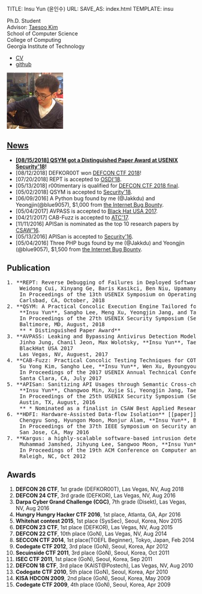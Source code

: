 TITLE: Insu Yun (윤인수)
URL:
SAVE_AS: index.html
TEMPLATE: insu

<div class="row">
  <div class="col-sm-8">
    <p>
      Ph.D. Student</br>
      Advisor: <a href="http://taesoo.gtisc.gatech.edu">Taesoo Kim</a></br>
      School of Computer Science</br>
      College of Computing</br>
      Georgia Institute of Technology</br>
    </p>
    <ul>
        <li> <a href="assets/cv.pdf">CV</a> </li>
        <li> <a href="https://github.com/jakkdu">github</li>
    </ul>
  </div>
  <div class="col-sm-4">
    <img src=" assets/images/insu.jpg" />
  </div>
</div>

News
----
- **[08/15/2018] QSYM got a Distinguished Paper Award at [USENIX Security'18](https://www.usenix.org/conference/usenixsecurity18/presentation/yun)!**
- [08/12/2018] DEFKOR00T won [DEFCON CTF 2018](https://twitter.com/oooverflow/status/1028814424352550912)!
- [07/20/2018] REPT is accepted to [OSDI'18](https://www.usenix.org/conference/osdi18).
- [05/13/2018] r00timentary is qualified for [DEFCON CTF 2018 final](https://twitter.com/oooverflow/status/995816622441955328).
- [05/02/2018] QSYM is accepted to [Security'18](https://www.usenix.org/conference/usenixsecurity18).
- [06/09/2016] A Python bug found by me (@Jakkdu) and Yeongjin(@blue9057), $1,000 from [the Internet Bug Bounty](https://hackerone.com/ibb-python).
- [05/04/2017] AVPASS is accepted to [Black Hat USA 2017](https://www.blackhat.com/us-17/).
- [04/21/2017] CAB-Fuzz is accepted to [ATC'17](https://www.usenix.org/conference/atc17).
- [11/11/2016] APISan is nominated as the top 10 research papers by [CSAW'16](https://csaw.engineering.nyu.edu/research).
- [05/13/2016] APISan is accepted to [Security'16](https://www.usenix.org/conference/usenixsecurity16).
- [05/04/2016] Three PHP bugs found by me (@Jakkdu) and Yeongjin (@blue9057), $1,500 from [the Internet Bug Bounty](https://hackerone.com/ibb-php).

Publication
-----------
<pre>
1. **REPT: Reverse Debugging of Failures in Deployed Software (to appear)**
    Weidong Cui, Xinyang Ge, Baris Kasikci, Ben Niu, Upamanyu Sharma, Ruoyu Wang, and **Insu Yun** (alphabetical)
    In Proceedings of the 13th USENIX Symposium on Operating Systems Design and Implementation (OSDI 2018)
    Carlsbad, CA, October, 2018
2. **QSYM: A Practical Concolic Execution Engine Tailored for Hybrid Fuzzing** [[paper]](pubs/2018/yun:qsym.pdf) [[slides]](pubs/2018/yun:qsym-slides.pdf) [[code]](https://github.com/sslab-gatech/qsym)
    **Insu Yun**, Sangho Lee, Meng Xu, Yeongjin Jang, and Taesoo Kim
    In Proceedings of the 27th USENIX Security Symposium (Security 2018)
    Baltimore, MD, August, 2018
    ** * Distinguished Paper Award**
3. **AVPASS: Leaking and Bypassing Antivirus Detection Model Automatically** [[slides]](pubs/2017/jung:avpass-slides.pdf) [[code]](https://github.com/sslab-gatech/avpass)
    Jinho Jung, Chanil Jeon, Max Wolotsky, **Insu Yun**, Taesoo Kim
    BlackHat USA 2017 
    Las Vegas, NV, Auguest, 2017
4. **CAB-Fuzz: Practical Concolic Testing Techniques for COTS Operating Systems**
    Su Yong Kim, Sangho Lee, **Insu Yun**, Wen Xu, Byoungyoung Lee, Youngtae Yun, Taesoo Kim [[paper]](pubs/2017/kim:cab-fuzz.pdf) [[slides]](pubs/2017/kim:cab-fuzz-slides.pdf)
    In Proceedings of the 2017 USENIX Annual Technical Conference (ATC 2017)
    Santa Clara, CA, July 2017 
5. **APISan: Sanitizing API Usages through Semantic Cross-checking** [[paper]](pubs/2016/yun:apisan.pdf) [[slides]](pubs/2016/yun:apisan-slides.pdf) [[code]](https://github.com/sslab-gatech/apisan)
    **Insu Yun**, Changwoo Min, Xujie Si, Yeongjin Jang, Taesoo Kim, Mayur Naik
    In Proceedings of the 25th USENIX Security Symposium (Security 2016) 
    Austin, TX, August, 2016 
    ** * Nominated as a finalist in CSAW Best Applied Research Paper Award 2016 **
6. **HDFI: Hardware-Assisted Data-flow Isolation** [[paper]](pubs/2016/song:hdfi.pdf) [[slides]](pubs/2016/song:hdfi-slides.pdf) [[code]](https://github.com/sslab-gatech/hdfi)
    Chengyu Song, Hyungon Moon, Monjur Alam, **Insu Yun**, Byoungyoung Lee, Taesoo Kim, Wenke Lee, Yunheung Paek
    In Proceedings of the 37th IEEE Symposium on Security and Privacy (Oakland 2016)
    San Jose, CA, May 2016 
7. **Kargus: a highly-scalable software-based intrusion detection system** [[paper]](pubs/2012/jamshed:kargus.pdf)
    Muhammad Jamshed, Jihyung Lee, Sangwoo Moon, **Insu Yun**, Deokjin Kim, Sungryoul Lee, Yung Yi, KyoungSoo Park
    In Proceedings of the 19th ACM Conference on Computer and Communications Security (CCS 2012)
    Raleigh, NC, Oct 2012
</pre>

Awards
------
1. **DEFCON 26 CTF**, 1st grade (DEFKOR00T), Las Vegas, NV, Aug 2018
2. **DEFCON 24 CTF**, 3rd grade (DEFKOR), Las Vegas, NV, Aug 2016
3. **Darpa Cyber Grand Challenge (CGC)**, 7th grade (Disekt), Las Vegas, NV, Aug 2016
4. **Hungry Hungry Hacker CTF 2016**, 1st place, Atlanta, GA, Apr 2016
5. **Whitehat contest 2015**, 1st place (SysSec), Seoul, Korea, Nov 2015
6. **DEFCON 23 CTF**, 1st place (DEFKOR), Las Vegas, NV, Aug 2015
7. **DEFCON 22 CTF**, 10th place (GoN), Las Vegas, NV, Aug 2014
8. **SECCON CTF 2014**, 1st place(TOEFL Beginner), Tokyo, Japan, Feb 2014
9. **Codegate CTF 2012**, 3rd place (GoN), Seoul, Korea, Apr 2012
10. **Secuinside CTF 2011**, 3rd place (GoN), Seoul, Korea, Oct 2011
11. **ISEC CTF 2011**, 1st place (GoN), Seoul, Korea, Sep 2011
12. **DEFCON 18 CTF**, 3rd place (KAIST@Postech), Las Vegas, NV, Aug 2010
13. **Codegate CTF 2010**, 5th place (GoN), Seoul, Korea, Apr 2010
14. **KISA HDCON 2009**, 2nd place (GoN), Seoul, Korea, May 2009
15. **Codegate CTF 2009**, 4th place (GoN), Seoul, Korea, Apr 2009
